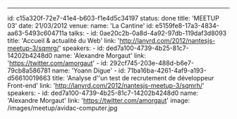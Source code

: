 ---
id: c15a320f-72e7-41e4-b603-f1e4d5c34197
status: done
title: 'MEETUP 03'
date: 21/03/2012
venue:
    name: 'La Cantine'
    id: e5159fe8-17a3-4834-aa63-5493c604711a
talks:
    -
        id: 0ae20c2b-0a8d-4a92-97db-119daf3d8093
        title: 'Accueil & actualité du Web'
        link: 'http://lanyrd.com/2012/nantesjs-meetup-3/sqmrg/'
        speakers:
            -
                id: ded7a100-4739-4b25-81c7-14202b4248d0
                name: 'Alexandre Morgaut'
                link: 'https://twitter.com/amorgaut'
            -
                id: 292cf745-203e-488d-b6e7-79cb8a586781
                name: 'Yoann Digue'
    -
        id: 71ba16ba-4261-4af9-a193-d56610019663
        title: 'Analyse d''un test de recrutement de développeur Front-end'
        link: 'http://lanyrd.com/2012/nantesjs-meetup-3/sqmrh/'
        speakers:
            -
                id: ded7a100-4739-4b25-81c7-14202b4248d0
                name: 'Alexandre Morgaut'
                link: 'https://twitter.com/amorgaut'
image: /images/meetup/avidac-computer.jpg
